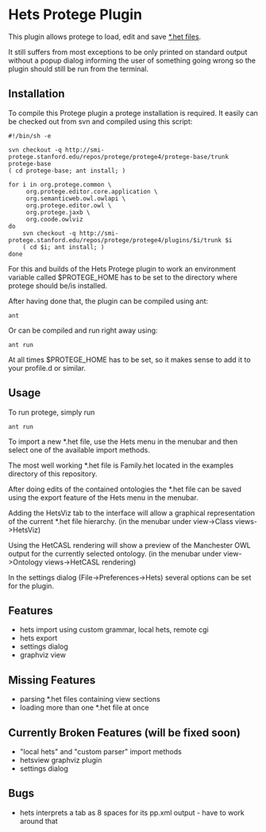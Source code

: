 Hets Protege Plugin
===================

This plugin allows protege to load, edit and save [*.het files][1].

It still suffers from most exceptions to be only printed on standard output
without a popup dialog informing the user of something going wrong so the
plugin should still be run from the terminal.

Installation
------------

To compile this Protege plugin a protege installation is required.
It easily can be checked out from svn and compiled using this script:

	#!/bin/sh -e

	svn checkout -q http://smi-protege.stanford.edu/repos/protege/protege4/protege-base/trunk protege-base
	( cd protege-base; ant install; )

	for i in org.protege.common \
		 org.protege.editor.core.application \
		 org.semanticweb.owl.owlapi \
		 org.protege.editor.owl \
		 org.protege.jaxb \
		 org.coode.owlviz
	do
		svn checkout -q http://smi-protege.stanford.edu/repos/protege/protege4/plugins/$i/trunk $i
		( cd $i; ant install; )
	done

For this and builds of the Hets Protege plugin to work an environment
variable called $PROTEGE_HOME has to be set to the directory where
protege should be/is installed.

After having done that, the plugin can be compiled using ant:

	ant

Or can be compiled and run right away using:

	ant run

At all times $PROTEGE_HOME has to be set, so it makes sense to add it to
your profile.d or similar.

Usage
-----

To run protege, simply run

	ant run

To import a new *.het file, use the Hets menu in the menubar and then select one of
the available import methods.

The most well working *.het file is Family.het located in the examples directory of
this repository.

After doing edits of the contained ontologies the *.het file can be saved using
the export feature of the Hets menu in the menubar.

Adding the HetsViz tab to the interface will allow a graphical representation of the
current *.het file hierarchy. (in the menubar under view->Class views->HetsViz)

Using the HetCASL rendering will show a preview of the Manchester OWL output for
the currently selected ontology. (in the menubar under view->Ontology views->HetCASL rendering)

In the settings dialog (File->Preferences->Hets) several options can be set for the
plugin.

Features
--------

 * hets import using custom grammar, local hets, remote cgi
 * hets export
 * settings dialog
 * graphviz view

Missing Features
----------------

 * parsing *.het files containing view sections
 * loading more than one *.het file at once

Currently Broken Features (will be fixed soon)
----------------------------------------------

 * "local hets" and "custom parser" import methods
 * hetsview graphviz plugin
 * settings dialog

Bugs
----

 * hets interprets a tab as 8 spaces for its pp.xml output - have to work around that

[1]: http://www.informatik.uni-bremen.de/agbkb/forschung/formal_methods/CoFI/hets/index_e.htm
